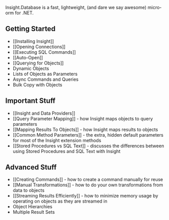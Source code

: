 Insight.Database is a fast, lightweight, (and dare we say awesome) micro-orm for .NET.

## Getting Started ##
* [[Installing Insight]]
* [[Opening Connections]]
* [[Executing SQL Commands]]
* [[Auto-Open]]
* [[Querying for Objects]]
* Dynamic Objects
* Lists of Objects as Parameters
* Async Commands and Queries
* Bulk Copy with Objects

## Important Stuff ##
* [[Insight and Data Providers]]
* [[Query Parameter Mapping]] - how Insight maps objects to query parameters
* [[Mapping Results To Objects]] - how Insight maps results to objects
* [[Common Method Parameters]] - the extra, hidden default parameters for most of the Insight extension methods
* [[Stored Procedures vs SQL Text]] - discusses the differences between using Stored Procedures and SQL Text with Insight

## Advanced Stuff ##
* [[Creating Commands]] - how to create a command manually for reuse
* [[Manual Transformations]] - how to do your own transformations from data to objects
* [[Streaming Results Efficiently]] - how to minimize memory usage by operating on objects as they are streamed in
* Object Hierarchies
* Multiple Result Sets
